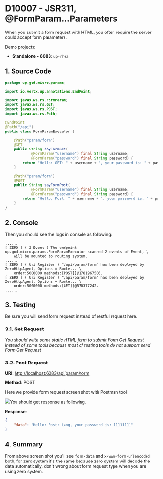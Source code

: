 # D10007 - JSR311, @FormParam...Parameters

When you submit a form request with HTML, you often require the server could accept form parameters.

Demo projects:

* **Standalone - 6083**: `up-rhea`

## 1. Source Code

```java
package up.god.micro.params;

import io.vertx.up.annotations.EndPoint;

import javax.ws.rs.FormParam;
import javax.ws.rs.GET;
import javax.ws.rs.POST;
import javax.ws.rs.Path;

@EndPoint
@Path("/api")
public class FormParamExecutor {

    @Path("param/form")
    @GET
    public String sayFormGet(
            @FormParam("username") final String username,
            @FormParam("password") final String password) {
        return "Hello: GET: " + username + ", your password is: " + password;
    }

    @Path("param/form")
    @POST
    public String sayFormPost(
            @FormParam("username") final String username,
            @FormParam("password") final String password) {
        return "Hello: Post: " + username + ", your password is: " + password;
    }
}
```

## 2. Console

Then you should see the logs in console as following:

```shell
......
[ ZERO ] ( 2 Event ) The endpoint up.god.micro.params.FormParamExecutor scanned 2 events of Event, \
    will be mounted to routing system.
......
[ ZERO ] ( Uri Register ) "/api/param/form" has been deployed by ZeroHttpAgent, Options = Route... \
    order:5000000 methods:[POST]]@1781967506.
[ ZERO ] ( Uri Register ) "/api/param/form" has been deployed by ZeroHttpAgent, Options = Route... \
    order:5000000 methods:[GET]]@570377242.
......
```

## 3. Testing

Be sure you will send form request instead of restful request here.

### 3.1. Get Request

_You should write some static HTML form to submit Form Get Request instead of some tools because most of testing tools
do not support send Form Get Request_

### 3.2. Post Request

**URI**: [http://localhost:6083/api/param/form](http://localhost:6083/api/param/form)

**Method**: POST

Here we provide form request screen shot with Postman tool

![](/doc/image/form-request.png)You should get response as following.

**Response**:

```json
{
    "data": "Hello: Post: Lang, your password is: 11111111"
}
```

## 4. Summary

From above screen shot you'll see `form-data` and `x-www-form-urlencoded` both, for zero system it's the same because
zero system will decode the data automatically, don't wrong about form request type when you are using zero system.

